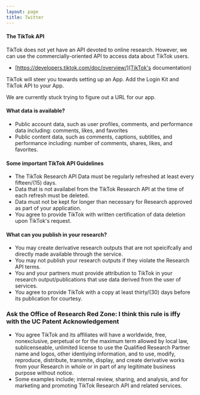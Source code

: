 ```yaml
---
layout: page
title: Twitter
---
```


#### The TikTok API

TikTok does not yet have an API devoted to online research. However, we can 
use the commercially-oriented API to access data about TikTok users.

* [https://developers.tiktok.com/doc/overview/](TikTok's documentation)

TikTok will steer you towards setting up an App. Add the Login Kit and TikTok
API to your App.

We are currently stuck trying to figure out a URL for our app.


#### What data is available? 

- Public account data, such as user profiles, comments, and performance data including: comments, likes, and favorites
- Public content data, such as comments, captions, subtitles, and performance including: number of comments, shares, likes,
  and favorites.


#### Some important TikTok API Guidelines

- The TikTok Research API Data must be regularly refreshed at least every fifteen/(15) days.
- Data that is not availabel from the TikTok Research API at the time of each refresh must be deleted.
- Data must not be kept for longer than necessary for Research approved as part of your application.
- You agree to provide TikTok with written certification of data deletion upon TikTok's request.

#### What can you publish in your research?

- You may create derivative research outputs that are not speicifcally and directly made available through the service.
- You may not publish your research outputs if they violate the Research API terms. 
- You and your partners must provide attribution to TikTok in your research output/publications that use data derived 
  from the user of services. 
- You agree to provide TikTok with a copy at least thirty/(30) days before its publication for courtesy. 

### Ask the Office of Research Red Zone: I think this rule is iffy with the UC Patent Acknowledgement
- You agree TikTok and its affiliates will have a worldwide, free, nonexclusive, perpetual or for the maximum term allowed by 
  local law, sublicenseable, unlimited license to use the Qualified Research Partner name and logos, other identiying information, 
  and to use, modify, reproduce, distribute, transmite, display, and create derivative works from your Research in whole or 
  in part of any legitimate business purpose without notice. 
- Some examples include; internal review, sharing, and analysis, and for marketing and promoting TikTok Research API and related services.


